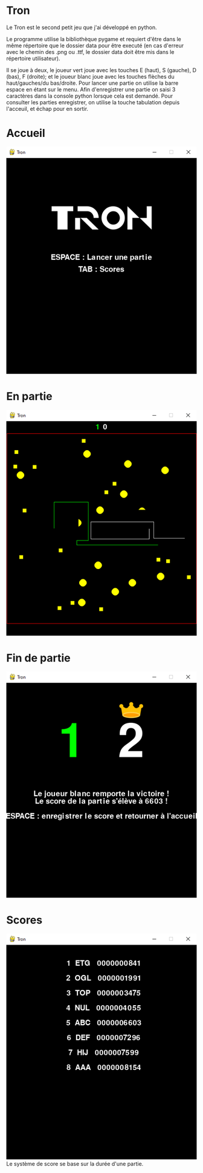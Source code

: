 # Tron

Le Tron est le second petit jeu que j'ai développé en python.

Le programme utilise la bibliothèque pygame et requiert d'être dans le même répertoire que le dossier data pour être executé (en cas d'erreur avec le chemin des .png ou .ttf, le dossier data doit être mis dans le répertoire utilisateur).

Il se joue à deux, le joueur vert joue avec les touches E (haut), S (gauche), D (bas), F (droite); et le joueur blanc joue avec les touches flèches du haut/gauches/du bas/droite.
Pour lancer une partie on utilise la barre espace en étant sur le menu. Afin d'enregistrer une partie on saisi 3 caractères dans la console python lorsque cela est demandé. Pour consulter les parties enregistrer, on utilise la touche tabulation depuis l'acceuil, et échap pour en sortir.

# Accueil
![modem](images/tron_accueil.png "modem")

# En partie
![modem](images/tron_en_jeu.png "modem")

# Fin de partie
![modem](images/tron_victoire.png "modem")

# Scores
![modem](images/tron_score.png "modem")
Le système de score se base sur la durée d'une partie.
